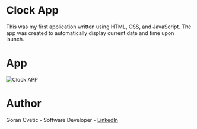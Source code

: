 # Clock App
This was my first application written using HTML, CSS, and JavaScript. The app was created to automatically display current date and time upon launch.

# App
![Clock APP](https://user-images.githubusercontent.com/80366503/157328965-fc1bf3cb-ab19-46f0-896f-3f99122b147f.png)

# Author
Goran Cvetic - Software Developer - [LinkedIn](https://www.linkedin.com/in/goran-cvetic-9aaa4288/)
